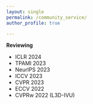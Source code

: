 ```yaml
---
layout: single
permalink: /community_service/
author_profile: true

---
```

**Reviewing**
- ICLR 2024
- TPAMI 2023
- NeurIPS 2023
- ICCV 2023
- CVPR 2023
- ECCV 2022
- CVPRw 2022 (L3D-IVU)